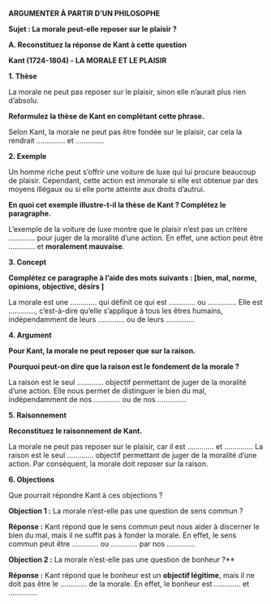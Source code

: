 **ARGUMENTER À PARTIR D’UN PHILOSOPHE**

**Sujet : La morale peut-elle reposer sur le plaisir ?**

**A. Reconstituez la réponse de Kant à cette question**

**Kant (1724-1804) - LA MORALE ET LE PLAISIR**

**1. Thèse**

La morale ne peut pas reposer sur le plaisir, sinon elle n’aurait plus rien d’absolu.

**Reformulez la thèse de Kant en complétant cette phrase.**

Selon Kant, la morale ne peut pas être fondée sur le plaisir, car cela la rendrait .............. et ..............

**2. Exemple**

Un homme riche peut s’offrir une voiture de luxe qui lui procure beaucoup de plaisir. Cependant, cette action est immorale si elle est obtenue par des moyens illégaux ou si elle porte atteinte aux droits d’autrui.

**En quoi cet exemple illustre-t-il la thèse de Kant ? Complétez le paragraphe.**

L’exemple de la voiture de luxe montre que le plaisir n’est pas un critère ............. pour juger de la moralité d’une action. En effet, une action peut être ............. et **moralement mauvaise**.

**3. Concept**

**Complétez ce paragraphe à l’aide des mots suivants : [bien, mal, norme, opinions, objective, désirs ]**

La morale est une ............. qui définit ce qui est ............. ou .............. Elle est ............., c’est-à-dire qu’elle s’applique à tous les êtres humains, indépendamment de leurs ............. ou de leurs ..............

**4. Argument**

**Pour Kant, la morale ne peut reposer que sur la raison.**

**Pourquoi peut-on dire que la raison est le fondement de la morale ?**

La raison est le seul ............. objectif permettant de juger de la moralité d’une action. Elle nous permet de distinguer le bien du mal, indépendamment de nos ............. ou de nos ..............

**5. Raisonnement**

**Reconstituez le raisonnement de Kant.**

La morale ne peut pas reposer sur le plaisir, car il est ............. et .............. La raison est le seul ............. objectif permettant de juger de la moralité d’une action. Par conséquent, la morale doit reposer sur la raison.

**6. Objections**

Que pourrait répondre Kant à ces objections ?

**Objection 1 :** La morale n’est-elle pas une question de sens commun ?

**Réponse :** Kant répond que le sens commun peut nous aider à discerner le bien du mal, mais il ne suffit pas à fonder la morale. En effet, le sens commun peut être ............. ou ............. par nos ..............

**Objection 2 :** La morale n’est-elle pas une question de bonheur ?**

**Réponse :** Kant répond que le bonheur est un **objectif légitime**, mais il ne doit pas être le ............. de la morale. En effet, le bonheur est ............. et ..............
